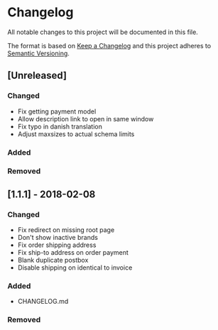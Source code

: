 # Changelog
All notable changes to this project will be documented in this file.

The format is based on [Keep a Changelog](http://keepachangelog.com/en/1.0.0/)
and this project adheres to [Semantic Versioning](http://semver.org/spec/v2.0.0.html).

## [Unreleased]
### Changed
- Fix getting payment model
- Allow description link to open in same window
- Fix typo in danish translation
- Adjust maxsizes to actual schema limits

### Added

### Removed

## [1.1.1] - 2018-02-08
### Changed
- Fix redirect on missing root page
- Don't show inactive brands
- Fix order shipping address
- Fix ship-to address on order payment
- Blank duplicate postbox
- Disable shipping on identical to invoice

### Added
- CHANGELOG.md

### Removed
